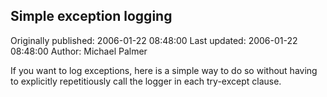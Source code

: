 ## Simple exception logging

Originally published: 2006-01-22 08:48:00
Last updated: 2006-01-22 08:48:00
Author: Michael Palmer

If you want to log exceptions, here is a simple way to do so without having to explicitly repetitiously call the logger in each try-except clause.